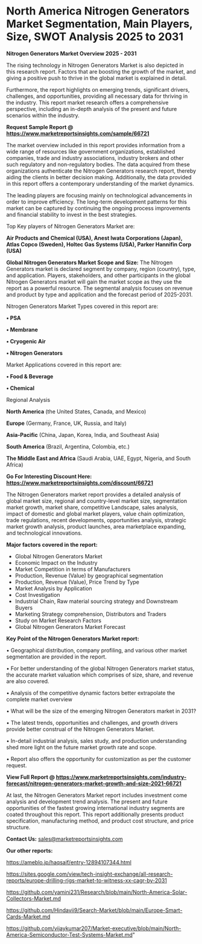 # North America Nitrogen Generators Market Segmentation, Main Players, Size, SWOT Analysis 2025 to 2031

<Strong> Nitrogen Generators Market Overview 2025 - 2031</strong>

The rising technology in Nitrogen Generators Market is also depicted in this research report. Factors that are boosting the growth of the market, and giving a positive push to thrive in the global market is explained in detail.

Furthermore, the report highlights on emerging trends, significant drivers, challenges, and opportunities, providing all necessary data for thriving in the industry. This report market research offers a comprehensive perspective, including an in-depth analysis of the present and future scenarios within the industry.

<strong>Request Sample Report @ <a href=https://www.marketreportsinsights.com/sample/66721>https://www.marketreportsinsights.com/sample/66721</a></strong>

The market overview included in this report provides information from a wide range of resources like government organizations, established companies, trade and industry associations, industry brokers and other such regulatory and non-regulatory bodies. The data acquired from these organizations authenticate the Nitrogen Generators research report, thereby aiding the clients in better decision making. Additionally, the data provided in this report offers a contemporary understanding of the market dynamics.

The leading players are focusing mainly on technological advancements in order to improve efficiency. The long-term development patterns for this market can be captured by continuing the ongoing process improvements and financial stability to invest in the best strategies.

Top Key players of Nitrogen Generators Market are:

<strong>Air Products and Chemical (USA), Anest Iwata Corporations (Japan), Atlas Copco (Sweden), Holtec Gas Systems (USA), Parker Hannifin Corp (USA)</strong>

<strong><b>Global Nitrogen Generators Market Scope and Size:</b></strong>
The Nitrogen Generators market is declared segment by company, region (country), type, and application. Players, stakeholders, and other participants in the global Nitrogen Generators market will gain the market scope as they use the report as a powerful resource. The segmental analysis focuses on revenue and product by type and application and the forecast period of 2025-2031.

Nitrogen Generators Market Types covered in this report are:

<strong>• PSA

• Membrane

• Cryogenic Air

• Nitrogen Generators</strong>

Market Applications covered in this report are:

<strong>• Food & Beverage

• Chemical</strong> 

Regional Analysis

<strong>North America</strong> (the United States, Canada, and Mexico)

<strong>Europe</strong> (Germany, France, UK, Russia, and Italy)

<strong>Asia-Pacific</strong> (China, Japan, Korea, India, and Southeast Asia)

<strong>South America</strong> (Brazil, Argentina, Colombia, etc.)

<strong>The Middle East and Africa</strong> (Saudi Arabia, UAE, Egypt, Nigeria, and South Africa)

<strong>Go For Interesting Discount Here: <a href=https://www.marketreportsinsights.com/discount/66721>https://www.marketreportsinsights.com/discount/66721</a></strong>

The Nitrogen Generators market report provides a detailed analysis of global market size, regional and country-level market size, segmentation market growth, market share, competitive Landscape, sales analysis, impact of domestic and global market players, value chain optimization, trade regulations, recent developments, opportunities analysis, strategic market growth analysis, product launches, area marketplace expanding, and technological innovations.

<strong><b>Major factors covered in the report:</b></strong>
<ul>
  <li>Global Nitrogen Generators Market </li>
  <li>Economic Impact on the Industry</li>
  <li>Market Competition in terms of Manufacturers</li>
  <li>Production, Revenue (Value) by geographical segmentation</li>
  <li>Production, Revenue (Value), Price Trend by Type</li>
  <li>Market Analysis by Application</li>
  <li>Cost Investigation</li>
  <li>Industrial Chain, Raw material sourcing strategy and Downstream Buyers</li>
  <li>Marketing Strategy comprehension, Distributors and Traders</li>
  <li>Study on Market Research Factors</li>
  <li>Global Nitrogen Generators Market Forecast</li>
</ul>

<strong><b>Key Point of the Nitrogen Generators Market report:</b></strong>

• Geographical distribution, company profiling, and various other market segmentation are provided in the report.

• For better understanding of the global Nitrogen Generators market status, the accurate market valuation which comprises of size, share, and revenue are also covered.

• Analysis of the competitive dynamic factors better extrapolate the complete market overview

• What will be the size of the emerging Nitrogen Generators market in 2031?

• The latest trends, opportunities and challenges, and growth drivers provide better construal of the Nitrogen Generators Market.

• In-detail industrial analysis, sales study, and production understanding shed more light on the future market growth rate and scope.

• Report also offers the opportunity for customization as per the customer request.

<strong><b>View Full Report @ <a href=https://www.marketreportsinsights.com/industry-forecast/nitrogen-generators-market-growth-and-size-2021-66721>https://www.marketreportsinsights.com/industry-forecast/nitrogen-generators-market-growth-and-size-2021-66721</a></b></strong>


At last, the Nitrogen Generators Market report includes investment come analysis and development trend analysis. The present and future opportunities of the fastest growing international industry segments are coated throughout this report. This report additionally presents product specification, manufacturing method, and product cost structure, and price structure.

<strong>Contact Us:</strong>
sales@marketreportsinsights.com

<strong>Our other reports:</strong>

<a href=https://ameblo.jp/haqsaif/entry-12894107344.html>https://ameblo.jp/haqsaif/entry-12894107344.html</a>

<a href=https://sites.google.com/view/tech-insight-exchange/all-research-reports/europe-drilling-rigs-market-to-witness-xx-cagr-by-2031>https://sites.google.com/view/tech-insight-exchange/all-research-reports/europe-drilling-rigs-market-to-witness-xx-cagr-by-2031</a>

<a href=https://github.com/yamini231/Research/blob/main/North-America-Solar-Collectors-Market.md>https://github.com/yamini231/Research/blob/main/North-America-Solar-Collectors-Market.md</a>

<a href=https://github.com/Hindavii9/Search-Market/blob/main/Europe-Smart-Cards-Market.md>https://github.com/Hindavii9/Search-Market/blob/main/Europe-Smart-Cards-Market.md</a>

<a href=https://github.com/vijaykumar207/Market-executive/blob/main/North-America-Semiconductor-Test-Systems-Market.md>https://github.com/vijaykumar207/Market-executive/blob/main/North-America-Semiconductor-Test-Systems-Market.md</a>"
